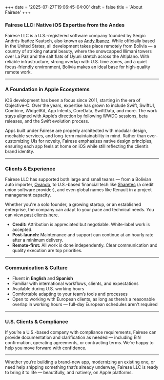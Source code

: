 +++
date = '2025-07-27T19:06:45-04:00'
draft = false
title = 'About Fairese'
+++

### Fairese LLC: Native iOS Expertise from the Andes

Fairese LLC is a U.S.-registered software company founded by Sergio Andrés Ibañez Kautsch, also known as [Andy Ibanez](https://andyibanez.com). While officially based in the United States, all development takes place remotely from Bolivia — a country of striking natural beauty, where the snowcapped Illimani towers over La Paz and the salt flats of Uyuni stretch across the Altiplano. With reliable infrastructure, strong overlap with U.S. time zones, and a quiet focus-friendly environment, Bolivia makes an ideal base for high-quality remote work.

---

### A Foundation in Apple Ecosystems

iOS development has been a focus since 2011, starting in the era of Objective-C. Over the years, expertise has grown to include Swift, SwiftUI, Combine, WidgetKit, App Intents, CoreData, SwiftData, and more. The work stays aligned with Apple’s direction by following WWDC sessions, beta releases, and the Swift evolution process.

Apps built under Fairese are properly architected with modular design, mockable services, and long-term maintainability in mind. Rather than over-customizing UIs for novelty, Fairese emphasizes native design principles, ensuring each app feels at home on iOS while still reflecting the client’s brand identity.

---

### Clients & Experience

Fairese LLC has supported both large and small teams — from a Bolivian auto importer, [Ovando](https://ovando.com/), to U.S.-based financial tech like [Sharetec](https://sharetec.com/) (a credit union software provider), and even global names like Renault in a project management capacity.

Whether you're a solo founder, a growing startup, or an established enterprise, the company can adapt to your pace and technical needs. You can [view past clients here](/clients/).

- **Credit:** Attribution is appreciated but negotiable. White-label work is accepted.  
- **Post-launch:** Maintenance and support can continue at an hourly rate after a minimum delivery.  
- **Remote-first:** All work is done independently. Clear communication and quality execution are top priorities.

---

### Communication & Culture

- Fluent in **English** and **Spanish**
- Familiar with international workflows, clients, and expectations
- Available during U.S. working hours
- Comfortable adapting to your team’s tools and processes
- Open to working with European clients, as long as there’s a reasonable overlap in working hours — full-day European schedules aren't required

---

### U.S. Clients & Compliance

If you’re a U.S.-based company with compliance requirements, Fairese can provide documentation and clarification as needed — including EIN confirmation, operating agreements, or contracting terms. We’re happy to help you move forward with confidence.

---

Whether you’re building a brand-new app, modernizing an existing one, or need help shipping something that’s already underway, Fairese LLC is ready to bring it to life — beautifully, and natively, on Apple platforms.